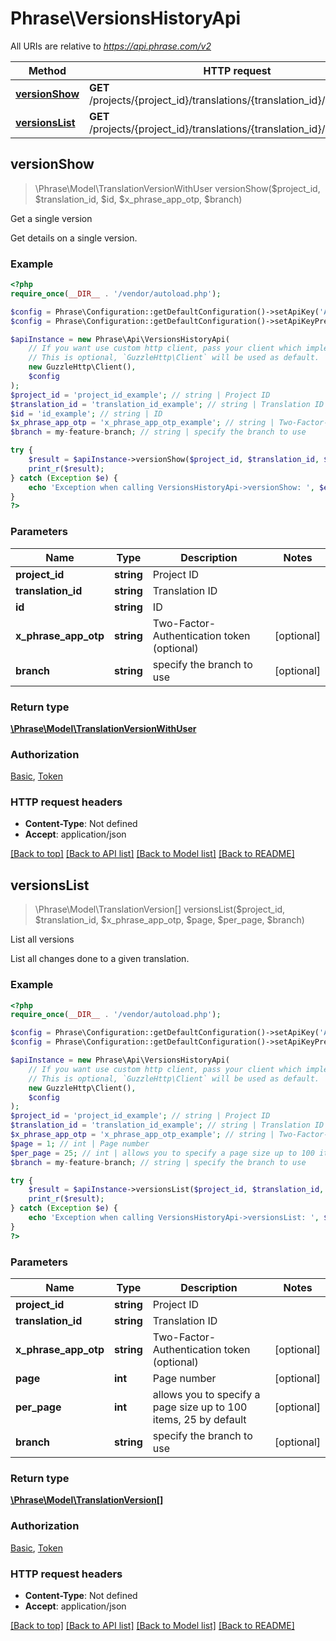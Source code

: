 # Phrase\VersionsHistoryApi

All URIs are relative to *https://api.phrase.com/v2*

Method | HTTP request | Description
------------- | ------------- | -------------
[**versionShow**](VersionsHistoryApi.md#versionShow) | **GET** /projects/{project_id}/translations/{translation_id}/versions/{id} | Get a single version
[**versionsList**](VersionsHistoryApi.md#versionsList) | **GET** /projects/{project_id}/translations/{translation_id}/versions | List all versions



## versionShow

> \Phrase\Model\TranslationVersionWithUser versionShow($project_id, $translation_id, $id, $x_phrase_app_otp, $branch)

Get a single version

Get details on a single version.

### Example

```php
<?php
require_once(__DIR__ . '/vendor/autoload.php');

$config = Phrase\Configuration::getDefaultConfiguration()->setApiKey('Authorization', 'YOUR_API_KEY');
$config = Phrase\Configuration::getDefaultConfiguration()->setApiKeyPrefix('Authorization', 'token');

$apiInstance = new Phrase\Api\VersionsHistoryApi(
    // If you want use custom http client, pass your client which implements `GuzzleHttp\ClientInterface`.
    // This is optional, `GuzzleHttp\Client` will be used as default.
    new GuzzleHttp\Client(),
    $config
);
$project_id = 'project_id_example'; // string | Project ID
$translation_id = 'translation_id_example'; // string | Translation ID
$id = 'id_example'; // string | ID
$x_phrase_app_otp = 'x_phrase_app_otp_example'; // string | Two-Factor-Authentication token (optional)
$branch = my-feature-branch; // string | specify the branch to use

try {
    $result = $apiInstance->versionShow($project_id, $translation_id, $id, $x_phrase_app_otp, $branch);
    print_r($result);
} catch (Exception $e) {
    echo 'Exception when calling VersionsHistoryApi->versionShow: ', $e->getMessage(), PHP_EOL;
}
?>
```

### Parameters


Name | Type | Description  | Notes
------------- | ------------- | ------------- | -------------
 **project_id** | **string**| Project ID |
 **translation_id** | **string**| Translation ID |
 **id** | **string**| ID |
 **x_phrase_app_otp** | **string**| Two-Factor-Authentication token (optional) | [optional]
 **branch** | **string**| specify the branch to use | [optional]

### Return type

[**\Phrase\Model\TranslationVersionWithUser**](../Model/TranslationVersionWithUser.md)

### Authorization

[Basic](../../README.md#Basic), [Token](../../README.md#Token)

### HTTP request headers

- **Content-Type**: Not defined
- **Accept**: application/json

[[Back to top]](#) [[Back to API list]](../../README.md#documentation-for-api-endpoints)
[[Back to Model list]](../../README.md#documentation-for-models)
[[Back to README]](../../README.md)


## versionsList

> \Phrase\Model\TranslationVersion[] versionsList($project_id, $translation_id, $x_phrase_app_otp, $page, $per_page, $branch)

List all versions

List all changes done to a given translation.

### Example

```php
<?php
require_once(__DIR__ . '/vendor/autoload.php');

$config = Phrase\Configuration::getDefaultConfiguration()->setApiKey('Authorization', 'YOUR_API_KEY');
$config = Phrase\Configuration::getDefaultConfiguration()->setApiKeyPrefix('Authorization', 'token');

$apiInstance = new Phrase\Api\VersionsHistoryApi(
    // If you want use custom http client, pass your client which implements `GuzzleHttp\ClientInterface`.
    // This is optional, `GuzzleHttp\Client` will be used as default.
    new GuzzleHttp\Client(),
    $config
);
$project_id = 'project_id_example'; // string | Project ID
$translation_id = 'translation_id_example'; // string | Translation ID
$x_phrase_app_otp = 'x_phrase_app_otp_example'; // string | Two-Factor-Authentication token (optional)
$page = 1; // int | Page number
$per_page = 25; // int | allows you to specify a page size up to 100 items, 25 by default
$branch = my-feature-branch; // string | specify the branch to use

try {
    $result = $apiInstance->versionsList($project_id, $translation_id, $x_phrase_app_otp, $page, $per_page, $branch);
    print_r($result);
} catch (Exception $e) {
    echo 'Exception when calling VersionsHistoryApi->versionsList: ', $e->getMessage(), PHP_EOL;
}
?>
```

### Parameters


Name | Type | Description  | Notes
------------- | ------------- | ------------- | -------------
 **project_id** | **string**| Project ID |
 **translation_id** | **string**| Translation ID |
 **x_phrase_app_otp** | **string**| Two-Factor-Authentication token (optional) | [optional]
 **page** | **int**| Page number | [optional]
 **per_page** | **int**| allows you to specify a page size up to 100 items, 25 by default | [optional]
 **branch** | **string**| specify the branch to use | [optional]

### Return type

[**\Phrase\Model\TranslationVersion[]**](../Model/TranslationVersion.md)

### Authorization

[Basic](../../README.md#Basic), [Token](../../README.md#Token)

### HTTP request headers

- **Content-Type**: Not defined
- **Accept**: application/json

[[Back to top]](#) [[Back to API list]](../../README.md#documentation-for-api-endpoints)
[[Back to Model list]](../../README.md#documentation-for-models)
[[Back to README]](../../README.md)

